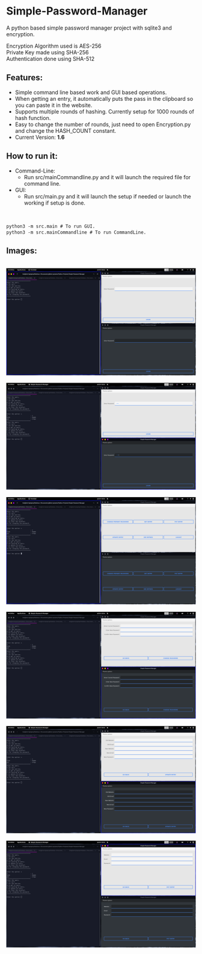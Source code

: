 # Simple-Password-Manager

A python based simple password manager project with sqlite3 and encryption.

Encryption Algorithm used is AES-256<br/>
Private Key made using SHA-256<br/>
Authentication done using SHA-512<br/>

## Features:
* Simple command line based work and GUI based operations.
* When getting an entry, it automatically puts the pass in the clipboard so you can paste it in the website.
* Supports multiple rounds of hashing. Currently setup for 1000 rounds of hash function. 
* Easy to change the number of rounds, just need to open Encryption.py and change the HASH_COUNT constant.
* Current Version: <b>1.6</b>
## How to run it:
* Command-Line:
  * Run src/mainCommandline.py and it will launch the required file for command line.
* GUI:
  * Run src/main.py and it will launch the setup if needed or launch the working if setup is done.

<br/>

    python3 -m src.main # To run GUI.
    python3 -m src.mainCommandline # To run CommandLine.


## Images:
<br/>
<img src = "https://github.com/HetDaftary/Python-Projects/blob/master/Simple-Password-Manager/img/1.png">
<br/><br/>
<img src = "https://github.com/HetDaftary/Python-Projects/blob/master/Simple-Password-Manager/img/2.png">
<br/><br/>
<img src = "https://github.com/HetDaftary/Python-Projects/blob/master/Simple-Password-Manager/img/3.png">
<br/><br/>
<img src = "https://github.com/HetDaftary/Python-Projects/blob/master/Simple-Password-Manager/img/4.png">
<br/><br/>
<img src = "https://github.com/HetDaftary/Python-Projects/blob/master/Simple-Password-Manager/img/5.png">
<br/><br/>
<img src = "https://github.com/HetDaftary/Python-Projects/blob/master/Simple-Password-Manager/img/6.png">
